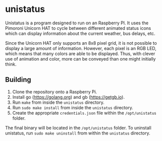 # unistatus
Unistatus is a program designed to run on an Raspberry PI. It uses the Pimoroni Unicorn HAT to cycle between different animated status icons which can display information about the current weather, bus delays, etc.

Since the Unicorn HAT only supports an 8x8 pixel grid, it is not possible to display a large amount of information. However, each pixel is an RGB LED, which means that many colors are able to be displayed. Thus, with clever use of animation and color, more can be conveyed than one might initially think.

## Building
1. Clone the repository onto a Raspberry Pi.
2. Install go (https://golang.org) and gb (https://getgb.io).
3. Run `make` from inside the `unistatus` directory.
4. Run `sudo make install` from inside the `unistatus` directory.
5. Create the appropriate `credentials.json` file within the `/opt/unistatus` folder.

The final binary will be located in the `/opt/unistatus` folder. To uninstall unistatus, run `sudo make uninstall` from within the `unistatus` directory.
